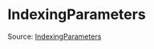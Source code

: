 # IndexingParameters

Source: [IndexingParameters](../../../csrc/device_lower/analysis/index_compute.cpp#L89)
